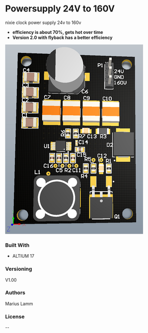 # Powersupply 24V to 160V
nixie clock power supply 24v to 160v
- **efficiency is about 70%, gets hot over time**
- **Version 2.0 with flyback has a better efficiency**

![img](https://github.com/MariusLamm/Powersupply_24Vto160V_V1.0/blob/master/Powersupply_24Vto160V.PNG)

### Built With
- ALTIUM 17

### Versioning
V1.00 

### Authors
Marius Lamm

### License
--
